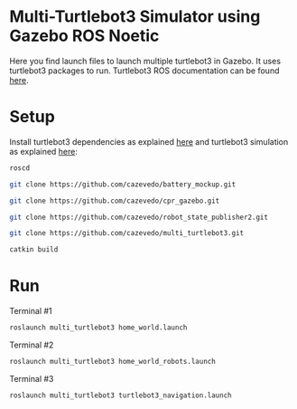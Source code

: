 # Multi-Turtlebot3 Simulator using Gazebo ROS Noetic
Here you find launch files to launch multiple turtlebot3 in Gazebo.
It uses turtlebot3 packages to run.
Turtlebot3 ROS documentation can be found [here](https://emanual.robotis.com/docs/en/platform/turtlebot3/overview/).

# Setup
Install turtlebot3 dependencies as explained [here](https://emanual.robotis.com/docs/en/platform/turtlebot3/quick-start/#pc-setup) and turtlebot3 simulation as explained [here](https://emanual.robotis.com/docs/en/platform/turtlebot3/simulation/#gazebo-simulation):

```sh
roscd
```

```sh
git clone https://github.com/cazevedo/battery_mockup.git
```

```sh
git clone https://github.com/cazevedo/cpr_gazebo.git
```

```sh
git clone https://github.com/cazevedo/robot_state_publisher2.git
```

```sh
git clone https://github.com/cazevedo/multi_turtlebot3.git
```

```sh
catkin build
```

# Run
Terminal #1
```sh
roslaunch multi_turtlebot3 home_world.launch
```

Terminal #2
```sh
roslaunch multi_turtlebot3 home_world_robots.launch
```

Terminal #3
```sh
roslaunch multi_turtlebot3 turtlebot3_navigation.launch
```
